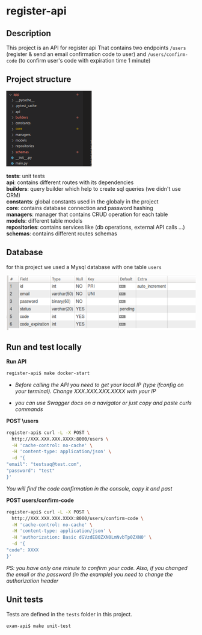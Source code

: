 # register-api
## Description

This project is an API for register api That contains two endpoints `/users` (register & send an email confirmation code to user) and `/users/confirm-code` (to confirm user's code with expiration time 1 minute)

## Project structure 

![Project structure](./docs/project_structure.png)

**tests**: unit tests  
**api**: contains different routes with its dependencies  
**builders**: query builder which help to create sql queries (we didn't use ORM)  
**constants**: global constants used in the globaly in the project  
**core**: contains database connection and password hashing  
**managers**: manager that contains CRUD operation for each table  
**models**: different table models  
**repositories**: contains services like (db operations, external API calls ...)   
**schemas**: contains different routes schemas  

## Database 
for this project we used a Mysql database with one table `users`

![Project structure](./docs/users_db.png)

## Run and test locally

**Run API**
```bash
register-api$ make docker-start
```

- *Before calling the API you need to get your local IP (type ifconfig on your terminal). Change XXX.XXX.XXX.XXXX with your IP*

- *you can use Swagger docs on a navigator or just copy and paste curls commands*



**POST \users**

```bash
register-api$ curl -L -X POST \
  http://XXX.XXX.XXX.XXXX:8000/users \
  -H 'cache-control: no-cache' \
  -H 'content-type: application/json' \
  -d '{
"email": "testsaq@test.com",
"password": "test"
}'
```
*You will find the code confirmation in the console, copy it and past*

**POST users/confirm-code**

```bash
register-api$ curl -L -X POST \
  http://XXX.XXX.XXX.XXXX:8000/users/confirm-code \
  -H 'cache-control: no-cache' \
  -H 'content-type: application/json' \
  -H 'authorization: Basic dGVzdEB0ZXN0LmNvbTp0ZXN0' \
  -d '{
"code": XXXX
}'
```

*PS: you have only one minute to confirm your code. Also, if you changed the email or the password (in the example) you need to change the authorization header*

## Unit tests

Tests are defined in the `tests` folder in this project.

```bash
exam-api$ make unit-test
```
